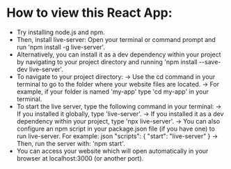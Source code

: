 # How to view this React App:
- Try installing node.js and npm.
- Then, install live-server: Open your terminal or command prompt and run 'npm install -g live-server'.
- Alternatively, you can install it as a dev dependency within your project by navigating to your project directory and running 'npm install --save-dev live-server'.
- To navigate to your project directory:
   -> Use the cd command in your terminal to go to the folder where your website files are located.
   -> For example, if your folder is named 'my-app' type 'cd my-app' in your terminal.
- To start the live server, type the following command in your terminal:
  -> If you installed it globally, type 'live-server'.
  -> If you installed it as a dev dependency within your project, type 'npx live-server'.
  -> You can also configure an npm script in your package.json file (if you have one) to run live-server. For example:
json
"scripts": {
  "start": "live-server"
}
  -> Then, run the server with: 'npm start'.
- You can access your website which will open automatically in your browser at localhost:3000 (or another port). 
